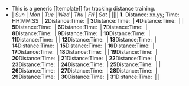 - This is a generic [[template]] for tracking distance training.
- | *Sun* | *Mon* | *Tue* | *Wed* | *Thu* | *Fri* | *Sat* |
  |||| **1.** Distance: xx.yy; Time: HH:MM:SS  | **2**Distance:Time:  | **3**Distance:Time:  | **4**Distance:Time:  |
  | **5**Distance:Time:  | **6**Distance:Time:  | **7**Distance:Time:  | **8**Distance:Time:  | **9**Distance:Time:  | **10**Distance:Time:  | **11**Distance:Time:  |
  | **12**Distance:Time:  | **13**Distance:Time:  | **14**Distance:Time:  | **15**Distance:Time:  | **16**Distance:Time:  | **17**Distance:Time:  | **18**Distance:Time:  |
  | **19**Distance:Time:  | **20**Distance:Time:  | **21**Distance:Time:  | **22**Distance:Time:  | **23**Distance:Time:  | **24**Distance:Time:  | **25**Distance:Time:  |
  | **26**Distance:Time:  | **27**Distance:Time:  | **28**Distance:Time:  | **29**Distance:Time:  | **30**Distance:Time:  | **31**Distance:Time:  | |